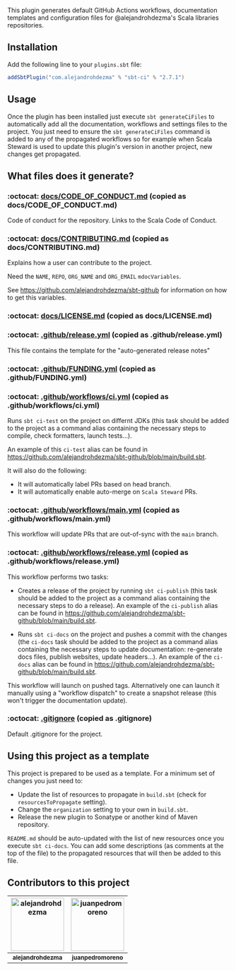 This plugin generates default GitHub Actions workflows, documentation templates and configuration files for @alejandrohdezma's Scala libraries repositories.

## Installation

Add the following line to your `plugins.sbt` file:

```sbt
addSbtPlugin("com.alejandrohdezma" % "sbt-ci" % "2.7.1")
```

## Usage

Once the plugin has been installed just execute `sbt generateCiFiles` to automatically add all the documentation, workflows and settings files to the project. You just need to ensure the `sbt generateCiFiles` command is added to any of the propagated workflows so for example when Scala Steward is used to update this plugin's version in another project, new changes get propagated.


## What files does it generate?

### :octocat: [docs/CODE_OF_CONDUCT.md](https://github.com/alejandrohdezma/sbt-ci/blob/main/docs/CODE_OF_CONDUCT.md) (copied as docs/CODE_OF_CONDUCT.md)

Code of conduct for the repository. Links to the Scala Code of Conduct.


### :octocat: [docs/CONTRIBUTING.md](https://github.com/alejandrohdezma/sbt-ci/blob/main/docs/CONTRIBUTING.md) (copied as docs/CONTRIBUTING.md)

Explains how a user can contribute to the project.

Need the `NAME`, `REPO`, `ORG_NAME` and `ORG_EMAIL` `mdocVariables`.

See https://github.com/alejandrohdezma/sbt-github for information on how to get this variables.


### :octocat: [docs/LICENSE.md](https://github.com/alejandrohdezma/sbt-ci/blob/main/docs/LICENSE.md) (copied as docs/LICENSE.md)




### :octocat: [.github/release.yml](https://github.com/alejandrohdezma/sbt-ci/blob/main/.github/release.yml) (copied as .github/release.yml)

This file contains the template for the "auto-generated release notes"


### :octocat: [.github/FUNDING.yml](https://github.com/alejandrohdezma/sbt-ci/blob/main/.github/FUNDING.yml) (copied as .github/FUNDING.yml)




### :octocat: [.github/workflows/ci.yml](https://github.com/alejandrohdezma/sbt-ci/blob/main/.github/workflows/ci.yml) (copied as .github/workflows/ci.yml)

Runs `sbt ci-test` on the project on differnt JDKs (this task should be added to the project as a command alias
containing the necessary steps to compile, check formatters, launch tests...).

An example of this `ci-test` alias can be found in https://github.com/alejandrohdezma/sbt-github/blob/main/build.sbt.

It will also do the following:

- It will automatically label PRs based on head branch.
- It will automatically enable auto-merge on `Scala Steward` PRs.


### :octocat: [.github/workflows/main.yml](https://github.com/alejandrohdezma/sbt-ci/blob/main/.github/workflows/main.yml) (copied as .github/workflows/main.yml)

This workflow will update PRs that are out-of-sync with the `main` branch.


### :octocat: [.github/workflows/release.yml](https://github.com/alejandrohdezma/sbt-ci/blob/main/.github/workflows/release.yml) (copied as .github/workflows/release.yml)

This workflow performs two tasks:

- Creates a release of the project by running `sbt ci-publish` (this task should be added to the project as a command
  alias containing the necessary steps to do a release). An example of the `ci-publish` alias can be found in
  https://github.com/alejandrohdezma/sbt-github/blob/main/build.sbt.

- Runs `sbt ci-docs` on the project and pushes a commit with the changes (the `ci-docs` task should be added to the
  project as a command alias containing the necessary steps to update documentation: re-generate docs files,
  publish websites, update headers...). An example of the `ci-docs` alias can be found in
  https://github.com/alejandrohdezma/sbt-github/blob/main/build.sbt.

This workflow will launch on pushed tags. Alternatively one can launch it manually using a "workflow dispatch" to
create a snapshot release (this won't trigger the documentation update).


### :octocat: [.gitignore](https://github.com/alejandrohdezma/sbt-ci/blob/main/.gitignore) (copied as .gitignore)

Default .gitignore for the project.



## Using this project as a template

This project is prepared to be used as a template. For a minimum set of changes you just need to:

- Update the list of resources to propagate in `build.sbt` (check for `resourcesToPropagate` setting).
- Change the `organization` setting to your own in `build.sbt`.
- Release the new plugin to Sonatype or another kind of Maven repository.

`README.md` should be auto-updated with the list of new resources once you execute `sbt ci-docs`. You can add some descriptions (as comments at the top of the file) to the propagated resources that will then be added to this file.

## Contributors to this project 

| <a href="https://github.com/alejandrohdezma"><img alt="alejandrohdezma" src="https://avatars.githubusercontent.com/u/9027541?v=4&s=120" width="120px" /></a> | <a href="https://github.com/juanpedromoreno"><img alt="juanpedromoreno" src="https://avatars.githubusercontent.com/u/4879373?v=4&s=120" width="120px" /></a> |
| :--: | :--: |
| <a href="https://github.com/alejandrohdezma"><sub><b>alejandrohdezma</b></sub></a> | <a href="https://github.com/juanpedromoreno"><sub><b>juanpedromoreno</b></sub></a> |